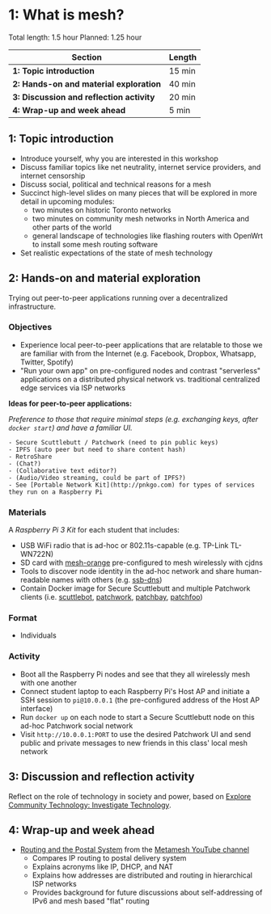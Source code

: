 # 1: What is mesh?

Total length:  1.5 hour
Planned:      1.25 hour

| **Section**                                        | **Length** |
|----------------------------------------------------|------------|
| **1: Topic introduction**                          | 15 min     |
| **2: Hands-on and material exploration**           | 40 min     |
| **3: Discussion and reflection activity**          | 20 min     |
| **4: Wrap-up and week ahead**                      | 5 min      |

## 1: Topic introduction

- Introduce yourself, why you are interested in this workshop
- Discuss familiar topics like net neutrality, internet service providers, and internet censorship
- Discuss social, political and technical reasons for a mesh
- Succinct high-level slides on many pieces that will be explored in more detail in upcoming modules:
    - two minutes on historic Toronto networks
    - two minutes on community mesh networks in North America and other parts of the world
    - general landscape of technologies like flashing routers with OpenWrt to install some mesh routing software
- Set realistic expectations of the state of mesh technology

## 2: Hands-on and material exploration

Trying out peer-to-peer applications running over a decentralized infrastructure.

### Objectives

- Experience local peer-to-peer applications that are relatable to those we are familiar with from the Internet (e.g. Facebook, Dropbox, Whatsapp, Twitter, Spotify)
- "Run your own app" on pre-configured nodes and contrast "serverless" applications on a distributed physical network vs. traditional centralized edge services via ISP networks

**Ideas for peer-to-peer applications:**

_Preference to those that require minimal steps (e.g. exchanging keys, after `docker start`) and have a familiar UI._

    - Secure Scuttlebutt / Patchwork (need to pin public keys)
    - IPFS (auto peer but need to share content hash)
    - RetroShare
    - (Chat?)
    - (Collaborative text editor?)
    - (Audio/Video streaming, could be part of IPFS?)
    - See [Portable Network Kit](http://pnkgo.com) for types of services they run on a Raspberry Pi

### Materials

A _Raspberry Pi 3 Kit_ for each student that includes:

- USB WiFi radio that is ad-hoc or 802.11s-capable (e.g. TP-Link TL-WN722N)
- SD card with [mesh-orange](https://github.com/tomeshnet/mesh-orange) pre-configured to mesh wirelessly with cjdns
- Tools to discover node identity in the ad-hoc network and share human-readable names with others (e.g. [ssb-dns](https://github.com/ansuz/dnssb))
- Contain Docker image for Secure Scuttlebutt and multiple Patchwork clients (i.e. [scuttlebot](https://github.com/ssbc/scuttlebot), [patchwork](https://github.com/ssbc/patchwork), [patchbay](https://github.com/ssbc/patchbay), [patchfoo](https://github.com/ssbc/patchfoo))

### Format

- Individuals

### Activity

- Boot all the Raspberry Pi nodes and see that they all wirelessly mesh with one another
- Connect student laptop to each Raspberry Pi's Host AP and initiate a SSH session to `pi@10.0.0.1` (the pre-configured address of the Host AP interface)
- Run `docker up` on each node to start a Secure Scuttlebutt node on this ad-hoc Patchwork social network
- Visit `http://10.0.0.1:PORT` to use the desired Patchwork UI and send public and private messages to new friends in this class' local mesh network

## 3: Discussion and reflection activity

Reflect on the role of technology in society and power, based on [Explore Community Technology: Investigate Technology](https://communitytechnology.github.io/docs/intro-ct/investigate-tech/).

## 4: Wrap-up and week ahead

- [Routing and the Postal System](https://www.youtube.com/watch?v=n7NBgJAhzZ0) from the [Metamesh YouTube channel](https://www.youtube.com/channel/UCGEnntxbGKMU9J9GIZ1LQUQ)
    - Compares IP routing to postal delivery system
    - Explains acronyms like IP, DHCP, and NAT
    - Explains how addresses are distributed and routing in hierarchical ISP networks
    - Provides background for future discussions about self-addressing of IPv6 and mesh based "flat" routing
